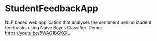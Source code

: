 # StudentFeedbackApp
NLP based web application that analyses the sentiment behind student feedbacks using Naive Bayes Classifier.
Demo: https://youtu.be/5WAG1BGKGlU
